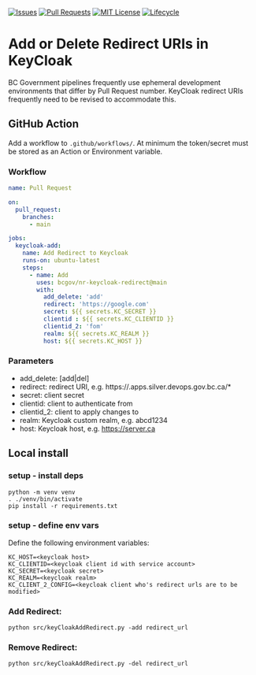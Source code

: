 [![Issues](https://img.shields.io/github/issues/bcgov/nr-keycloak-redirect)](/../../issues)
[![Pull Requests](https://img.shields.io/github/issues-pr/bcgov/nr-keycloak-redirect)](/../../pulls)
[![MIT License](https://img.shields.io/github/license/bcgov/nr-keycloak-redirect.svg)](/LICENSE)
[![Lifecycle](https://img.shields.io/badge/Lifecycle-Experimental-339999)](https://github.com/bcgov/repomountie/blob/master/doc/lifecycle-badges.md)

# Add or Delete Redirect URIs in KeyCloak

BC Government pipelines frequently use ephemeral development environments that
differ by Pull Request number.  KeyCloak redirect URIs frequently need to be
revised to accommodate this.

## GitHub Action

Add a workflow to `.github/workflows/`.  At minimum the token/secret must be
stored as an Action or Environment variable.

### Workflow

```yaml
name: Pull Request

on:
  pull_request:
    branches:
      - main

jobs:
  keycloak-add:
    name: Add Redirect to Keycloak
    runs-on: ubuntu-latest
    steps:
      - name: Add
        uses: bcgov/nr-keycloak-redirect@main
        with:
          add_delete: 'add'
          redirect: 'https://google.com'
          secret: ${{ secrets.KC_SECRET }}
          clientid : ${{ secrets.KC_CLIENTID }}
          clientid_2: 'fom'
          realm: ${{ secrets.KC_REALM }}
          host: ${{ secrets.KC_HOST }}
```

### Parameters

 - add_delete: [add|del]
 - redirect: redirect URI, e.g. https://<WHATEVER>.apps.silver.devops.gov.bc.ca/*
 - secret: client secret
 - clientid: client to authenticate from
 - clientid_2: client to apply changes to
 - realm: Keycloak custom realm, e.g. abcd1234
 - host: Keycloak host, e.g. https://server.ca

## Local install

### setup - install deps

```
python -m venv venv
. ./venv/bin/activate
pip install -r requirements.txt
```

### setup - define env vars

Define the following environment variables:

```
KC_HOST=<keycloak host>
KC_CLIENTID=<keycloak client id with service account>
KC_SECRET=<keycloak secret>
KC_REALM=<keycloak realm>
KC_CLIENT_2_CONFIG=<keycloak client who's redirect urls are to be modified>
```

### Add Redirect:

`python src/keyCloakAddRedirect.py -add redirect_url`

### Remove Redirect:
`python src/keyCloakAddRedirect.py -del redirect_url`

